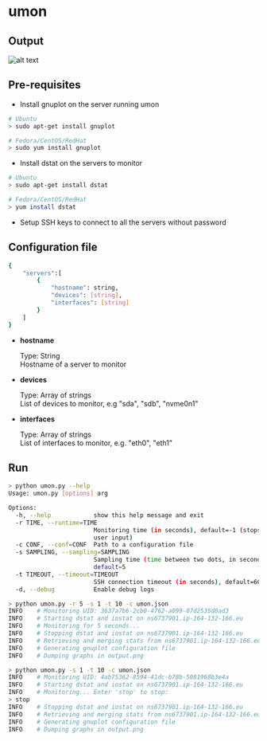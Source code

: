 # umon

## Output
![alt text](https://github.com/nmotte/umon/blob/master/screenshot/example.png)

## Pre-requisites
* Install gnuplot on the server running umon
```bash
# Ubuntu
> sudo apt-get install gnuplot

# Fedora/CentOS/RedHat
> sudo yum install gnuplot
```

* Install dstat on the servers to monitor
```bash
# Ubuntu
> sudo apt-get install dstat

# Fedora/CentOS/RedHat
> yum install dstat
```

* Setup SSH keys to connect to all the servers without password

## Configuration file
```bash
{
    "servers":[
        {
            "hostname": string,
            "devices": [string],
            "interfaces": [string]
        }
    ]
}
```

* __hostname__

    Type: String  
    Hostname of a server to monitor

* __devices__

    Type: Array of strings  
    List of devices to monitor, e.g "sda", "sdb", "nvme0n1"

* __interfaces__

    Type: Array of strings  
    List of interfaces to monitor, e.g. "eth0", "eth1"

## Run 
```bash
> python umon.py --help
Usage: umon.py [options] arg

Options:
  -h, --help            show this help message and exit
  -r TIME, --runtime=TIME
                        Monitoring time (in seconds), default=-1 (stops on
                        user input)
  -c CONF, --conf=CONF  Path to a configuration file
  -s SAMPLING, --sampling=SAMPLING
                        Sampling time (time between two dots, in seconds),
                        default=5
  -t TIMEOUT, --timeout=TIMEOUT
                        SSH connection timeout (in seconds), default=60
  -d, --debug           Enable debug logs

> python umon.py -r 5 -s 1 -t 10 -c umon.json
INFO    # Monitoring UID: 3637a7b6-2cb0-4762-a099-07d2535d8ad3
INFO    # Starting dstat and iostat on ns6737901.ip-164-132-166.eu
INFO    # Monitoring for 5 seconds...
INFO    # Stopping dstat and iostat on ns6737901.ip-164-132-166.eu
INFO    # Retrieving and merging stats from ns6737901.ip-164-132-166.eu
INFO    # Generating gnuplot configuration file
INFO    # Dumping graphs in output.png

> python umon.py -s 1 -t 10 -c umon.json
INFO    # Monitoring UID: 4ab75362-8594-41dc-b78b-5081968b3e4a
INFO    # Starting dstat and iostat on ns6737901.ip-164-132-166.eu
INFO    # Monitoring... Enter 'stop' to stop:
> stop
INFO    # Stopping dstat and iostat on ns6737901.ip-164-132-166.eu
INFO    # Retrieving and merging stats from ns6737901.ip-164-132-166.eu
INFO    # Generating gnuplot configuration file
INFO    # Dumping graphs in output.png
```
